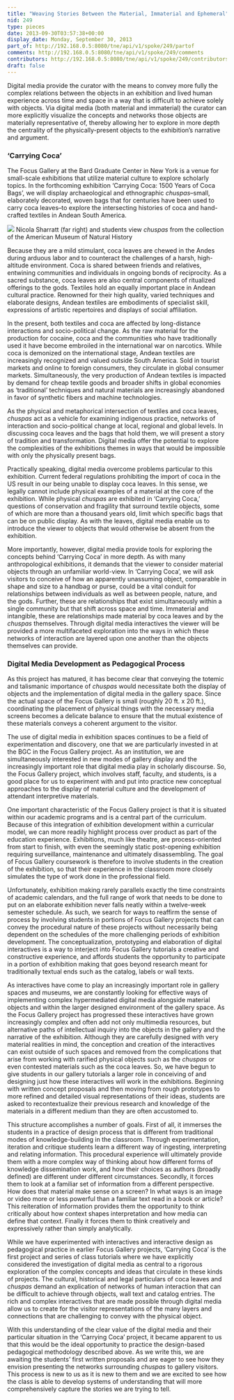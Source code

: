 ```yaml
---
title: "Weaving Stories Between the Material, Immaterial and Ephemeral"
nid: 249
type: pieces
date: 2013-09-30T03:57:38+00:00
display_date: Monday, September 30, 2013
part_of: http://192.168.0.5:8080/tne/api/v1/spoke/249/partof
comments: http://192.168.0.5:8080/tne/api/v1/spoke/249/comments
contributors: http://192.168.0.5:8080/tne/api/v1/spoke/249/contributors
draft: false
---
```


Digital media provide the curator with the means to convey more fully the complex relations between the objects in an exhibition and lived human experience across time and space in a way that is difficult to achieve solely with objects. Via digital media (both material and immaterial) the curator can more explicitly visualize the concepts and networks those objects are materially representative of, thereby allowing her to explore in more depth the centrality of the physically-present objects to the exhibition’s narrative and argument.

### <span>‘Carrying Coca’</span>

The Focus Gallery at the Bard Graduate Center in New York is a venue for small-scale exhibitions that utilize material culture to explore scholarly topics. In the forthcoming exhibition ‘Carrying Coca: 1500 Years of Coca Bags’, we will display archaeological and ethnographic *chuspas–*<span>small, elaborately decorated, woven bags that for centuries have been used to carry coca leaves–to explore the intersecting histories of coca and hand-crafted textiles in Andean South America.</span>

[![](/tne/sites/mediacommons.futureofthebook.org.tne/files/images/img_1346_0.jpg)](/tne/sites/mediacommons.futureofthebook.org.tne/files/images/img_1346_0.jpg)
 Nicola Sharratt (far right) and students view *chuspas*
 from the collection of the A<span>merican Museum of Natural History</span>

<span>Because they are a mild stimulant, coca leaves are chewed in the Andes during arduous labor and to counteract the challenges of a harsh, high-altitude environment. Coca is shared between friends and relatives, entwining communities and individuals in ongoing bonds of reciprocity. As a sacred substance, coca leaves are also central components of ritualized offerings to the gods. Textiles hold an equally important place in Andean cultural practice. Renowned for their high quality, varied techniques and elaborate designs, Andean textiles are embodiments of specialist skill, expressions of artistic repertoires and displays of social affiliation.</span>

In the present, both textiles and coca are affected by long-distance interactions and socio-political change. As the raw material for the production for cocaine, coca and the communities who have traditionally used it have become embroiled in the international war on narcotics. While coca is demonized on the international stage, Andean textiles are increasingly recognized and valued outside South America. Sold in tourist markets and online to foreign consumers, they circulate in global consumer markets. Simultaneously, the very production of Andean textiles is impacted by demand for cheap textile goods and broader shifts in global economies as ‘traditional’ techniques and natural materials are increasingly abandoned in favor of synthetic fibers and machine technologies.

<span>As the physical and metaphorical intersection of textiles and coca leaves, </span>*chuspas*<span> act as a vehicle for examining indigenous practice, networks of interaction and socio-political change at local, regional and global levels. In discussing coca leaves and the bags that hold them, we will present a story of tradition and transformation. Digital media offer the potential to explore the complexities of the exhibitions themes in ways that would be impossible with only the physically present bags.</span>

<span>Practically speaking, digital media overcome problems particular to this exhibition. Current federal regulations prohibiting the import of coca in the US result in our being unable to display coca leaves. In this sense, we legally cannot include physical examples of a material at the core of the exhibition. While physical </span>*chuspas*<span> are exhibited in ‘Carrying Coca,’ questions of conservation and fragility that surround textile objects, some of which are more than a thousand years old, limit which specific bags that can be on public display. As with the leaves, digital media enable us to introduce the viewer to objects that would otherwise be absent from the exhibition.</span>

<span>More importantly, however, digital media provide tools for exploring the concepts behind ‘Carrying Coca’ in more depth. As with many anthropological exhibitions, it demands that the viewer to consider material objects through an unfamiliar world-view. In ‘Carrying Coca’, we will ask visitors to conceive of how an apparently unassuming object, comparable in shape and size to a handbag or purse, could be a vital conduit for relationships between individuals as well as between people, nature, and the gods. Further, these are relationships that exist simultaneously within a single community but that shift across space and time. Immaterial and intangible, these</span><span> are relationships made material by coca leaves and by the </span>*chuspas*<span> themselves. Through digital media interactives the viewer will be provided a more multifaceted exploration into the ways in which these networks of interaction are layered upon one another than the objects themselves can provide.</span>

### <span>Digital Media Development as Pedagogical Process</span>

<span>As this project has matured, it has become clear that conveying the totemic and talismanic importance of </span>*chuspas*<span> would necessitate both the display of objects and the implementation of digital media in the gallery space. Since the actual space of the Focus Gallery is small (roughly 20 ft. x 20 ft.), coordinating the placement of physical things with the necessary media screens becomes a delicate balance to ensure that the mutual existence of these materials conveys a coherent argument to the visitor.</span>

<span>The use of digital media in exhibition spaces continues to be a field of experimentation and discovery, one that we are particularly invested in at the BGC in the Focus Gallery project. As an institution, we are simultaneously interested in new modes of gallery display and the increasingly important role that digital media play in scholarly discourse. So, the Focus Gallery project, which involves staff, faculty, and students, is a good place for us to experiment with and put into practice new conceptual approaches to the display of material culture and the development of attendant interpretive materials.</span>

<span>One important characteristic of the Focus Gallery project is that it is situated within our academic programs and is a central part of the curriculum. Because of this integration of exhibition development within a curricular model, we can more readily highlight process over product as part of the education experience. Exhibitions, much like theatre, are process-oriented from start to finish, with even the seemingly static post-opening exhibition requiring surveillance, maintenance and ultimately disassembling. The goal of Focus Gallery coursework is therefore to involve students in the creation of the exhibition, so that their experience in the classroom more closely simulates the type of work done in the professional field.</span>

<span>Unfortunately, exhibition making rarely parallels exactly the time constraints of academic calendars, and the full range of work that needs to be done to put on an elaborate exhibition never falls neatly within a twelve-week semester schedule. As such, we search for ways to reaffirm the sense of process by involving students in portions of Focus Gallery projects that can convey the procedural nature of these projects without necessarily being dependent on the schedules of the more challenging periods of exhibition development. The conceptualization, prototyping and elaboration of digital interactives is a way to interject into Focus Gallery tutorials a creative and constructive experience, and affords students the opportunity to participate in a portion of exhibition making that goes beyond research meant for traditionally textual ends such as the catalog, labels or wall texts.</span>

<span>As interactives have come to play an increasingly important role in gallery spaces and museums, we are constantly looking for effective ways of implementing complex hypermediated digital media alongside material objects and within the larger designed environment of the gallery space. As the Focus Gallery project has progressed these interactives have grown increasingly complex and often add not only multimedia resources, but alternative paths of intellectual inquiry into the objects in the gallery and the narrative of the exhibition. Although they are carefully designed with very material realities in mind, the conception and creation of the interactives can exist outside of such spaces and removed from the complications that arise from working with rarified physical objects such as the </span>*chuspas*<span> or even contested materials such as the coca leaves. So, we have begun to give students in our gallery tutorials a larger role in conceiving of and designing just how these interactives will work in the exhibitions. Beginning with written concept proposals and then moving from rough prototypes to more refined and detailed visual representations of their ideas, students are asked to recontextualize their previous research and knowledge of the materials in a different medium than they are often accustomed to.</span>

<span>This structure accomplishes a number of goals. First of all, it immerses the students in a practice of design process that is different from traditional modes of knowledge-building in the classroom. Through experimentation, iteration and critique students learn a different way of ingesting, interpreting and relating information. This procedural experience will ultimately provide them with a more complex way of thinking about how different forms of knowledge dissemination work, and how their choices as authors (broadly defined) are different under different circumstances. Secondly, it forces them to look at a familiar set of information from a different perspective. How does that material make sense on a screen? In what ways is an image or video more or less powerful than a familiar text read in a book or article? This reiteration of information provides them the opportunity to think critically about how context shapes interpretation and how media can define that context. Finally it forces them to think creatively and expressively rather than simply analytically.</span>

<span>While we have experimented with interactives and interactive design as pedagogical practice in earlier Focus Gallery projects, ‘Carrying Coca’ is the first project and series of class tutorials where we have explicitly considered the investigation of digital media as central to a rigorous exploration of the complex concepts and ideas that circulate in these kinds of projects. The cultural, historical and legal particulars of coca leaves and </span>*chuspas*<span> demand an explication of networks of human interaction that can be difficult to achieve through objects, wall text and catalog entries. The rich and complex interactives that are made possible through digital media allow us to create for the visitor representations of the many layers and connections that are challenging to convey with the physical object.</span>

<span>With this understanding of the clear value of the digital media and their particular situation in the ‘Carrying Coca’ project, it became apparent to us that this would be the ideal opportunity to practice the design-based pedagogical methodology described above. As we write this, we are awaiting the students’ first written proposals and are eager to see how they envision presenting the networks surrounding </span>*chuspas*<span> to gallery visitors. This process is new to us as it is new to them and we are excited to see how the class is able to develop systems of understanding that will more comprehensively capture the stories we are trying to tell.</span>
